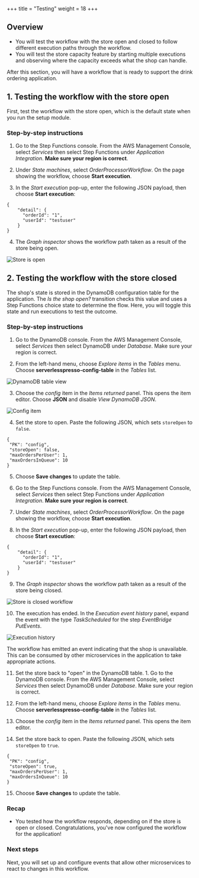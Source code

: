 +++
title = "Testing"
weight = 18
+++

## Overview

* You will test the workflow with the store open and closed to follow different execution paths through the workflow.
* You will test the store capacity feature by starting multiple executions and observing where the capacity exceeds what the shop can handle.

After this section, you will have a workflow that is ready to support the drink ordering application.

## 1. Testing the workflow with the store open

First, test the workflow with the store open, which is the default state when you run the setup module.

### Step-by-step instructions ##

1. Go to the Step Functions console. From the AWS Management Console, select *Services* then select Step Functions under *Application Integration*. **Make sure your region is correct**.

2. Under *State machines*, select *OrderProcessorWorkflow*. On the page showing the workflow, choose **Start execution**.

3. In the *Start execution* pop-up, enter the following JSON payload, then choose **Start execution**:

```
{
    "detail": {
      "orderId": "1",
      "userId": "testuser"
    }
}
```

4. The *Graph inspector* shows the workflow path taken as a result of the store being open.

![Store is open](../images/se-mod1-testing2.png)

## 2. Testing the workflow with the store closed

The shop's state is stored in the DynamoDB configuration table for the application. The *Is the shop open?* transition checks this value and uses a Step Functions choice state to determine the flow. Here, you will toggle this state and run executions to test the outcome.

### Step-by-step instructions ##

1. Go to the DynamoDB console. From the AWS Management Console, select *Services* then select DynamoDB under *Database*. Make sure your region is correct.

2. From the left-hand menu, choose *Explore items* in the *Tables* menu. Choose **serverlesspresso-config-table** in the *Tables* list.

![DynamoDB table view](../images/se-mod1-testing0.png)

3. Choose the *config* item in the *Items returned* panel. This opens the item editor. Choose **JSON** and disable *View DynamoDB JSON*.

![Config item](../images/se-mod1-testing1.png)

4. Set the store to open. Paste the following JSON, which sets `storeOpen` to `false`.

```
{
 "PK": "config",
 "storeOpen": false,
 "maxOrdersPerUser": 1,
 "maxOrdersInQueue": 10
}
```

5. Choose **Save changes** to update the table.

6. Go to the Step Functions console. From the AWS Management Console, select *Services* then select Step Functions under *Application Integration*. **Make sure your region is correct**.

7. Under *State machines*, select *OrderProcessorWorkflow*. On the page showing the workflow, choose **Start execution**.

8. In the *Start execution* pop-up, enter the following JSON payload, then choose **Start execution**:

```
{
    "detail": {
      "orderId": "1",
      "userId": "testuser"
    }
}
```

9. The *Graph inspector* shows the workflow path taken as a result of the store being closed.

![Store is closed workflow](../images/se-mod1-testing3.png)

10. The execution has ended. In the *Execution event history* panel, expand the event with the type *TaskScheduled* for the step *EventBridge PutEvents*.

![Execution history](../images/se-mod1-testing4.png)

The workflow has emitted an event indicating that the shop is unavailable. This can be consumed by other microservices in the application to take appropriate actions.

11. Set the store back to "open" in the DynamoDB table. 1. Go to the DynamoDB console. From the AWS Management Console, select *Services* then select DynamoDB under *Database*. Make sure your region is correct.

12. From the left-hand menu, choose *Explore items* in the *Tables* menu. Choose **serverlesspresso-config-table** in the *Tables* list.

13. Choose the *config* item in the *Items returned* panel. This opens the item editor.

14. Set the store back to open. Paste the following JSON, which sets `storeOpen` to `true`.

```
{
 "PK": "config",
 "storeOpen": true,
 "maxOrdersPerUser": 1,
 "maxOrdersInQueue": 10
}
```

15. Choose **Save changes** to update the table.

### Recap

* You tested how the workflow responds, depending on if the store is open or closed.
Congratulations, you've now configured the workflow for the application!

### Next steps

Next, you will set up and configure events that allow other microservices to react to changes in this workflow.